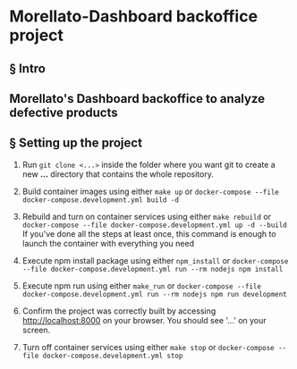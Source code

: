 # Morellato-Dashboard backoffice project

## § Intro

Morellato's Dashboard backoffice to analyze defective products
---

## § Setting up the project

1. Run `git clone <...>` inside the folder where you want git to create a new **...** directory that contains the whole repository.

2. Build container images using either `make up` or `docker-compose --file docker-compose.development.yml build -d`

3. Rebuild and turn on container services using either `make rebuild` or `docker-compose --file docker-compose.development.yml up -d --build`
If you've done all the steps at least once, this command is enough to launch the container with everything you need

4. Execute npm install package using either `npm_install` or `docker-compose --file docker-compose.development.yml run --rm nodejs npm install`

5. Execute npm run using either `make_run` or `docker-compose --file docker-compose.development.yml run --rm nodejs npm run development`

6. Confirm the project was correctly built by accessing [http://localhost:8000](http://localhost:8000) on your browser. You should see '...' on your screen.

7. Turn off container services using either `make stop` or `docker-compose --file docker-compose.development.yml stop`
